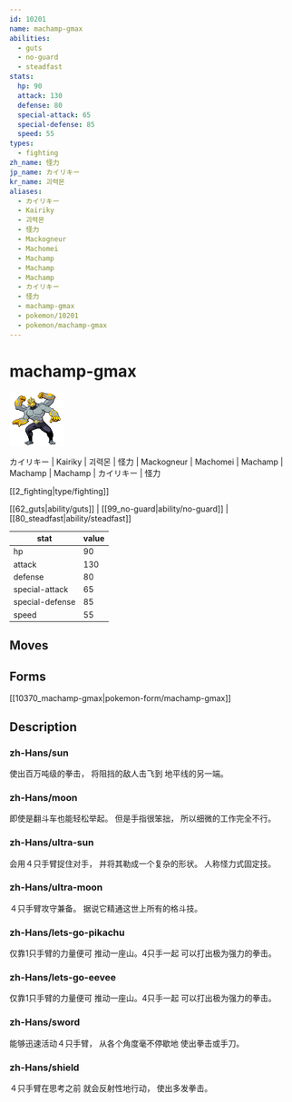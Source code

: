 ```yaml
---
id: 10201
name: machamp-gmax
abilities:
  - guts
  - no-guard
  - steadfast
stats:
  hp: 90
  attack: 130
  defense: 80
  special-attack: 65
  special-defense: 85
  speed: 55
types:
  - fighting
zh_name: 怪力
jp_name: カイリキー
kr_name: 괴력몬
aliases:
  - カイリキー
  - Kairiky
  - 괴력몬
  - 怪力
  - Mackogneur
  - Machomei
  - Machamp
  - Machamp
  - Machamp
  - カイリキー
  - 怪力
  - machamp-gmax
  - pokemon/10201
  - pokemon/machamp-gmax
---
```

# machamp-gmax

![](https://raw.githubusercontent.com/PokeAPI/sprites/master/sprites/pokemon/10201.png)

カイリキー | Kairiky | 괴력몬 | 怪力 | Mackogneur | Machomei | Machamp | Machamp | Machamp | カイリキー | 怪力

[[2_fighting|type/fighting]]

[[62_guts|ability/guts]] | [[99_no-guard|ability/no-guard]] | [[80_steadfast|ability/steadfast]]

|stat|value|
|---|---|
|hp|90|
|attack|130|
|defense|80|
|special-attack|65|
|special-defense|85|
|speed|55|


## Moves



## Forms



[[10370_machamp-gmax|pokemon-form/machamp-gmax]]

## Description

### zh-Hans/sun

使出百万吨级的拳击，
将阻挡的敌人击飞到
地平线的另一端。

### zh-Hans/moon

即使是翻斗车也能轻松举起。
但是手指很笨拙，
所以细微的工作完全不行。

### zh-Hans/ultra-sun

会用４只手臂捉住对手，
并将其勒成一个复杂的形状。
人称怪力式固定技。

### zh-Hans/ultra-moon

４只手臂攻守兼备。
据说它精通这世上所有的格斗技。

### zh-Hans/lets-go-pikachu

仅靠1只手臂的力量便可
推动一座山。4只手一起
可以打出极为强力的拳击。

### zh-Hans/lets-go-eevee

仅靠1只手臂的力量便可
推动一座山。4只手一起
可以打出极为强力的拳击。

### zh-Hans/sword

能够迅速活动４只手臂，
从各个角度毫不停歇地
使出拳击或手刀。

### zh-Hans/shield

４只手臂在思考之前
就会反射性地行动，
使出多发拳击。

